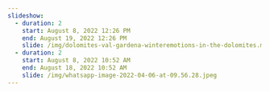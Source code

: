 ```yaml
---
slideshow:
  - duration: 2
    start: August 8, 2022 12:26 PM
    end: August 19, 2022 12:26 PM
    slide: /img/dolomites-val-gardena-winteremotions-in-the-dolomites.mp4
  - duration: 2
    start: August 8, 2022 10:52 AM
    end: August 18, 2022 10:52 AM
    slide: /img/whatsapp-image-2022-04-06-at-09.56.28.jpeg
---
```


